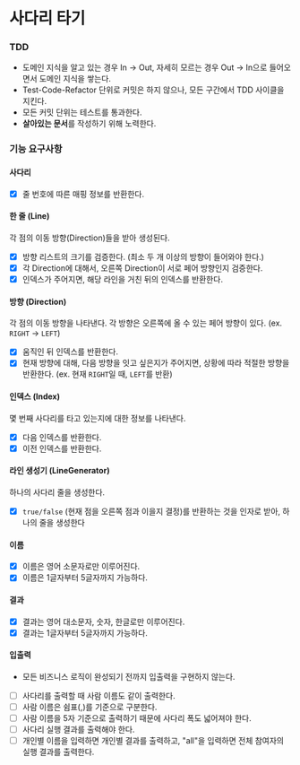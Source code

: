 # 사다리 타기

### TDD

- 도메인 지식을 알고 있는 경우 In -> Out, 자세히 모르는 경우 Out -> In으로 들어오면서 도메인 지식을 쌓는다.
- Test-Code-Refactor 단위로 커밋은 하지 않으나, 모든 구간에서 TDD 사이클을 지킨다.
- 모든 커밋 단위는 테스트를 통과한다.
- **살아있는 문서**를 작성하기 위해 노력한다.

### 기능 요구사항

#### 사다리

- [x] 줄 번호에 따른 매핑 정보를 반환한다.

#### 한 줄 (Line)

각 점의 이동 방향(Direction)들을 받아 생성된다.

- [x] 방향 리스트의 크기를 검증한다. (최소 두 개 이상의 방향이 들어와야 한다.)
- [x] 각 Direction에 대해서, 오른쪽 Direction이 서로 페어 방향인지 검증한다.
- [x] 인덱스가 주어지면, 해당 라인을 거친 뒤의 인덱스를 반환한다.

#### 방향 (Direction)

각 점의 이동 방향을 나타낸다. 각 방향은 오른쪽에 올 수 있는 페어 방향이 있다. (ex. `RIGHT` -> `LEFT`)

- [x] 움직인 뒤 인덱스를 반환한다.
- [x] 현재 방향에 대해, 다음 방향을 잇고 싶은지가 주어지면, 상황에 따라 적절한 방향을 반환한다. (ex. 현재 `RIGHT`일 때, `LEFT`를 반환)

#### 인덱스 (Index)

몇 번째 사다리를 타고 있는지에 대한 정보를 나타낸다.

- [x] 다음 인덱스를 반환한다.
- [x] 이전 인덱스를 반환한다.

#### 라인 생성기 (LineGenerator)
하나의 사다리 줄을 생성한다.
- [x] `true/false` (현재 점을 오른쪽 점과 이을지 결정)를 반환하는 것을 인자로 받아, 하나의 줄을 생성한다

#### 이름

- [x] 이름은 영어 소문자로만 이루어진다.
- [x] 이름은 1글자부터 5글자까지 가능하다.

#### 결과

- [x] 결과는 영어 대소문자, 숫자, 한글로만 이루어진다.
- [x] 결과는 1글자부터 5글자까지 가능하다.

#### 입출력

- 모든 비즈니스 로직이 완성되기 전까지 입출력을 구현하지 않는다.
- [ ] 사다리를 출력할 때 사람 이름도 같이 출력한다.
- [ ] 사람 이름은 쉼표(,)를 기준으로 구분한다.
- [ ] 사람 이름을 5자 기준으로 출력하기 때문에 사다리 폭도 넓어져야 한다.
- [ ] 사다리 실행 결과를 출력해야 한다.
- [ ] 개인별 이름을 입력하면 개인별 결과를 출력하고, "all"을 입력하면 전체 참여자의 실행 결과를 출력한다.
